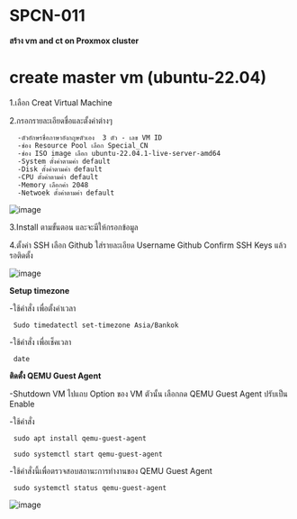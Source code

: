 # SPCN-011
**สร้าง vm and ct on Proxmox cluster**
# create master vm (ubuntu-22.04)
1.เลือก Creat Virtual Machine

2.กรอกรายละเอียดชื่อและตั้งค่าต่างๆ

      -ตัวอักษรชื่อภาษาอังกฤษตัวเอง  3 ตัว - เลข VM ID                                                                              
      -ช่อง Resource Pool เลือก Special_CN
      -ช่อง ISO image เลือก ubuntu-22.04.1-live-server-amd64
      -System ตั้งค่าตามค่า default 
      -Disk ตั้งค่าตามค่า default 
      -CPU ตั้งค่าตามค่า default
      -Memory เลือกค่า 2048
      -Netwoek ตั้งค่าตามค่า default

![image](https://user-images.githubusercontent.com/113360594/208263139-6652dc01-2533-4b71-aa46-89ec232b59b3.png)

3.Install ตามขั้นตอน และจะมีให้กรอกข้อมูล

4.ตั้งค่า SSH เลือก Github ใส่รายละเอียด Username Github Confirm SSH Keys แล้วรอติดตั้ง

![image](https://user-images.githubusercontent.com/113360594/208263627-f3760c63-500a-4b39-993e-4ea7ee5850ab.png)

**Setup timezone**

 -ใช้คำสั่ง เพื่อตั้งค่าเวลา
 
     Sudo timedatectl set-timezone Asia/Bankok
		 
 -ใช้คำสั่ง เพื่อเช็คเวลา
 
     date
		 
**ติดตั้ง QEMU Guest Agent**

 -Shutdown VM ไปแถบ Option ของ VM ตัวนั้น เลือกกด QEMU Guest Agent ปรับเป็น Enable
	
 -ใช้คำสั่ง
	
	 sudo apt install qemu-guest-agent
	 
	 sudo systemctl start qemu-guest-agent
	 
-ใช้คำสั่งนี้เพื่อตรวจสอบสถานะการทำงานของ QEMU Guest Agent
	 
	 sudo systemctl status qemu-guest-agent
	 
![image](https://user-images.githubusercontent.com/113360594/208263935-de4a9a28-7220-4dfa-9af0-c09068ad8c4c.png)

	   
		 


